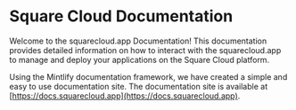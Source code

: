 # Square Cloud Documentation

Welcome to the squarecloud.app  Documentation! This documentation provides detailed information on how to interact with the squarecloud.app to manage and deploy your applications on the Square Cloud platform.

Using the Mintlify documentation framework, we have created a simple and easy to use documentation site. The documentation site is available at [https://docs.squarecloud.app](https://docs.squarecloud.app).